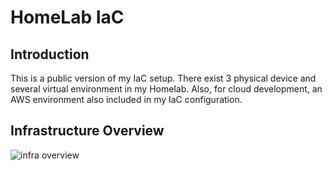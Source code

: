 # HomeLab IaC

## Introduction

This is a public version of my IaC setup. There exist 3 physical device and several virtual environment in my Homelab. Also, for cloud development, an AWS environment also included in my IaC configuration.

## Infrastructure Overview

![infra overview](image.png)